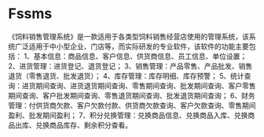 # Fssms
 《饲料销售管理系统》是一款适用于各类型饲料销售经营店使用的管理系统，该系统广泛适用于中小型企业、门店等，而实际研发的专业软件，该软件的功能主要包括： 1、基本信息：商品信息、客户信息、供货商信息、员工信息、单位设置； 2、进货管理：进货登记、退货登记； 3、销售管理：产品零售、产品批发、销售退货（零售退货、批发退货）； 4、库存管理：库存明细、库存预警； 5、统计查询：进货期间查询、进货退货期间查询、零售期间查询、批发期间查询、客户零售期间查询、客户批发期间查询、零售退货期间查询、批发退货期间查询； 6、财务管理：付供货商欠款、客户欠款付款、供货商欠款查询、客户欠款查询、零售期间盈利、批发期间盈利； 7、积分兑换管理：兑换商品信息、兑换商品入库、兑换商品出库、兑换商品库存、剩余积分查看。

